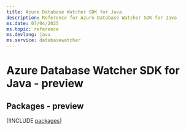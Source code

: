 ```yaml
---
title: Azure Database Watcher SDK for Java
description: Reference for Azure Database Watcher SDK for Java
ms.date: 07/04/2025
ms.topic: reference
ms.devlang: java
ms.service: databasewatcher
---
```

# Azure Database Watcher SDK for Java - preview
## Packages - preview
[!INCLUDE [packages](database-watcher-index.md)]
